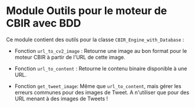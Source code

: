 # Module Outils pour le moteur de CBIR avec BDD

Ce module contient des outils pour la classe `CBIR_Engine_with_Database` :

* Fonction `url_to_cv2_image` : Retourne une image au bon format pour le moteur CBIR à partir de l'URL de cette image.

* Fonction `url_to_content` : Retourne le contenu binaire disponible à une URL.

* Fonction `get_tweet_image`: Même que `url_to_content`, mais gérer les erreurs communes pour des images de Tweet. A n'utiliser que pour des URL menant à des images de Tweets !
